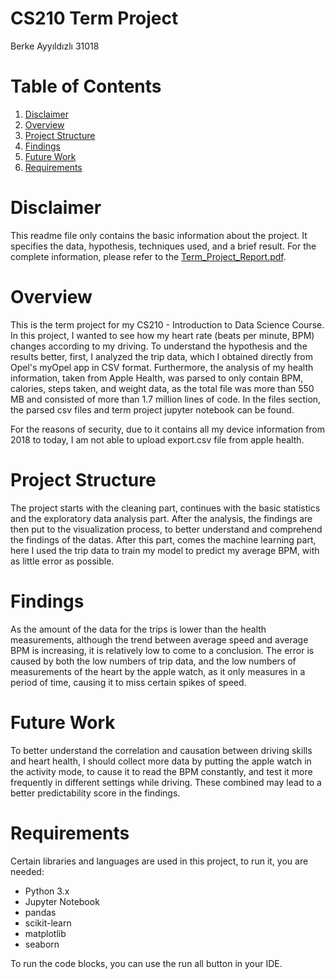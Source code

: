 # CS210 Term Project

Berke Ayyıldızlı 31018

# Table of Contents
1. [Disclaimer](#disclaimer)
2. [Overview](#overview)
3. [Project Structure](#project-structure)
4. [Findings](#findings)
5. [Future Work](#future-work)
6. [Requirements](#requirements)

# Disclaimer
This readme file only contains the basic information about the project. It specifies the data, hypothesis, techniques used, and a brief result. For the complete information, please refer to the [Term_Project_Report.pdf](Term_Project_Report.pdf).

# Overview
This is the term project for my CS210 - Introduction to Data Science Course. In this project, I wanted to see how my heart rate (beats per minute, BPM) changes according to my driving. To understand the hypothesis and the results better, first, I analyzed the trip data, which I obtained directly from Opel's myOpel app in CSV format. Furthermore, the analysis of my health information, taken from Apple Health, was parsed to only contain BPM, calories, steps taken, and weight data, as the total file was more than 550 MB and consisted of more than 1.7 million lines of code. In the files section, the parsed csv files and term project jupyter notebook can be found.

For the reasons of security, due to it contains all my device information from 2018 to today, I am not able to upload export.csv file from apple health.

# Project Structure
The project starts with the cleaning part, continues with the basic statistics and the exploratory data analysis part. After the analysis, the findings are then put to the visualization process, to better understand and comprehend the findings of the datas. After this part, comes the machine learning part, here I used the trip data to train my model to predict my average BPM, with as little error as possible.

# Findings
As the amount of the data for the trips is lower than the health measurements, although the trend between average speed and average BPM is increasing, it is relatively low to come to a conclusion. The error is caused by both the low numbers of trip data, and the low numbers of measurements of the heart by the apple watch, as it only measures in a period of time, causing it to miss certain spikes of speed.

# Future Work
To better understand the correlation and causation between driving skills and heart health, I should collect more data by putting the apple watch in the activity mode, to cause it to read the BPM constantly, and test it more frequently in different settings while driving. These combined may lead to a better predictability score in the findings.

# Requirements
Certain libraries and languages are used in this project, to run it, you are needed:

- Python 3.x
- Jupyter Notebook
- pandas
- scikit-learn
- matplotlib
- seaborn

To run the code blocks, you can use the run all button in your IDE.
